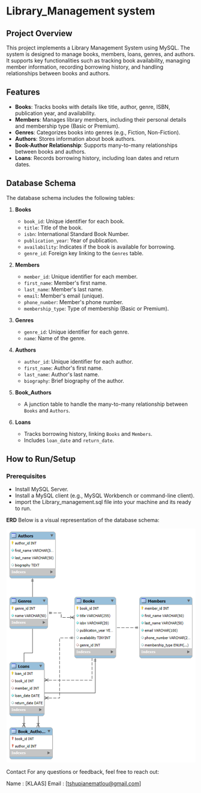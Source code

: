 # Library_Management system

## Project Overview
This project implements a Library Management System using MySQL. The system is designed to manage books, members, loans, genres, and authors. It supports key functionalities such as tracking book availability, managing member information, recording borrowing history, and handling relationships between books and authors.

## Features
- **Books**: Tracks books with details like title, author, genre, ISBN, publication year, and availability.
- **Members**: Manages library members, including their personal details and membership type (Basic or Premium).
- **Genres**: Categorizes books into genres (e.g., Fiction, Non-Fiction).
- **Authors**: Stores information about book authors.
- **Book-Author Relationship**: Supports many-to-many relationships between books and authors.
- **Loans**: Records borrowing history, including loan dates and return dates.

## Database Schema
The database schema includes the following tables:
1. **Books**
   - `book_id`: Unique identifier for each book.
   - `title`: Title of the book.
   - `isbn`: International Standard Book Number.
   - `publication_year`: Year of publication.
   - `availability`: Indicates if the book is available for borrowing.
   - `genre_id`: Foreign key linking to the `Genres` table.

2. **Members**
   - `member_id`: Unique identifier for each member.
   - `first_name`: Member's first name.
   - `last_name`: Member's last name.
   - `email`: Member's email (unique).
   - `phone_number`: Member's phone number.
   - `membership_type`: Type of membership (Basic or Premium).

3. **Genres**
   - `genre_id`: Unique identifier for each genre.
   - `name`: Name of the genre.

4. **Authors**
   - `author_id`: Unique identifier for each author.
   - `first_name`: Author's first name.
   - `last_name`: Author's last name.
   - `biography`: Brief biography of the author.

5. **Book_Authors**
   - A junction table to handle the many-to-many relationship between `Books` and `Authors`.

6. **Loans**
   - Tracks borrowing history, linking `Books` and `Members`.
   - Includes `loan_date` and `return_date`.

## How to Run/Setup
### Prerequisites
- Install MySQL Server.
- Install a MySQL client (e.g., MySQL Workbench or command-line client).
- import the Library_management.sql file into your machine and its ready to run.

**ERD**
Below is a visual representation of the database schema:

![alt text](<ERD IMAGE.png>)

Contact
For any questions or feedback, feel free to reach out:

Name : [KLAAS]
Email : [tshupianematlou@gmail.com]

